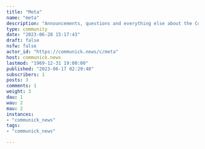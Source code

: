 ```yaml
---
title: "Meta" 
name: "meta"
description: "Announcements, questions and everything else about the Communick instance and its members. "
type: community
date: "2023-06-28 15:17:43"
draft: false
nsfw: false
actor_id: "https://communick.news/c/meta"
host: communick.news
lastmod: "1969-12-31 19:00:00"
published: "2023-06-17 02:29:48"
subscribers: 1
posts: 3
comments: 1
weight: 3
dau: 1
wau: 2
mau: 2
instances:
- "communick_news"
tags: 
- "communick_news"

---
```

